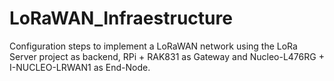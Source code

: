 # LoRaWAN_Infraestructure
Configuration steps to implement a LoRaWAN network using the LoRa Server project as backend, RPi + RAK831 as Gateway and Nucleo-L476RG + I-NUCLEO-LRWAN1 as End-Node.

